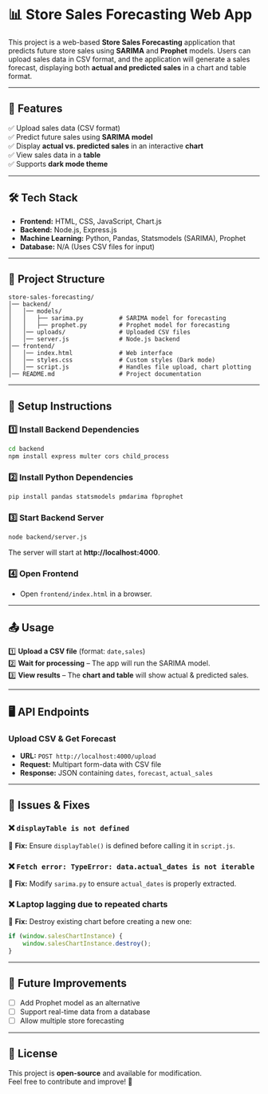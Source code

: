# 📊 Store Sales Forecasting Web App  

This project is a web-based **Store Sales Forecasting** application that predicts future store sales using **SARIMA** and **Prophet** models. Users can upload sales data in CSV format, and the application will generate a sales forecast, displaying both **actual and predicted sales** in a chart and table format.

---

## 🚀 **Features**
✅ Upload sales data (CSV format)  
✅ Predict future sales using **SARIMA model**  
✅ Display **actual vs. predicted sales** in an interactive **chart**  
✅ View sales data in a **table**  
✅ Supports **dark mode theme**  

---

## 🛠 **Tech Stack**
- **Frontend:** HTML, CSS, JavaScript, Chart.js  
- **Backend:** Node.js, Express.js  
- **Machine Learning:** Python, Pandas, Statsmodels (SARIMA), Prophet  
- **Database:** N/A (Uses CSV files for input)  

---

## 📂 **Project Structure**
```
store-sales-forecasting/
│── backend/
│   │── models/
│   │   ├── sarima.py          # SARIMA model for forecasting
│   │   ├── prophet.py         # Prophet model for forecasting
│   │── uploads/               # Uploaded CSV files
│   │── server.js              # Node.js backend
│── frontend/
│   │── index.html             # Web interface
│   │── styles.css             # Custom styles (Dark mode)
│   │── script.js              # Handles file upload, chart plotting
│── README.md                  # Project documentation
```

---

## 🔧 **Setup Instructions**
### **1️⃣ Install Backend Dependencies**
```bash
cd backend
npm install express multer cors child_process
```

### **2️⃣ Install Python Dependencies**
```bash
pip install pandas statsmodels pmdarima fbprophet
```

### **3️⃣ Start Backend Server**
```bash
node backend/server.js
```
The server will start at **http://localhost:4000**.

### **4️⃣ Open Frontend**
- Open `frontend/index.html` in a browser.

---

## 📤 **Usage**
1️⃣ **Upload a CSV file** (format: `date,sales`)  
2️⃣ **Wait for processing** – The app will run the SARIMA model.  
3️⃣ **View results** – The **chart and table** will show actual & predicted sales.  

---

## 🖥️ **API Endpoints**
### **Upload CSV & Get Forecast**
- **URL:** `POST http://localhost:4000/upload`
- **Request:** Multipart form-data with CSV file  
- **Response:** JSON containing `dates`, `forecast`, `actual_sales`

---

## 📌 **Issues & Fixes**
### ❌ `displayTable is not defined`
🔹 **Fix:** Ensure `displayTable()` is defined before calling it in `script.js`.

### ❌ `Fetch error: TypeError: data.actual_dates is not iterable`
🔹 **Fix:** Modify `sarima.py` to ensure `actual_dates` is properly extracted.

### ❌ Laptop lagging due to repeated charts  
🔹 **Fix:** Destroy existing chart before creating a new one:  
```js
if (window.salesChartInstance) {
    window.salesChartInstance.destroy();
}
```

---

## 🎯 **Future Improvements**
- [ ] Add Prophet model as an alternative  
- [ ] Support real-time data from a database  
- [ ] Allow multiple store forecasting  

---

## 📜 **License**
This project is **open-source** and available for modification.  
Feel free to contribute and improve! 🚀
